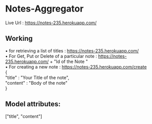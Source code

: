 # Notes-Aggregator

Live Url : https://notes-235.herokuapp.com/

## Working
• for retrieving a list of titles : https://notes-235.herokuapp.com/</br>
• For Get, Put or Delete of a particular note : https://notes-235.herokuapp.com/ + "Id of the Note <integer value>"</br>
• For creating a new note : https://notes-235.herokuapp.com/create</br>
  {</br>
  "title" : "Your Title of the note",</br>
  "content" : "Body of the note"</br>
  }</br>

## Model attributes: 
["title", "content"]
